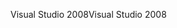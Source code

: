 <span data-ttu-id="8bb56-101">Visual Studio 2008</span><span class="sxs-lookup"><span data-stu-id="8bb56-101">Visual Studio 2008</span></span>